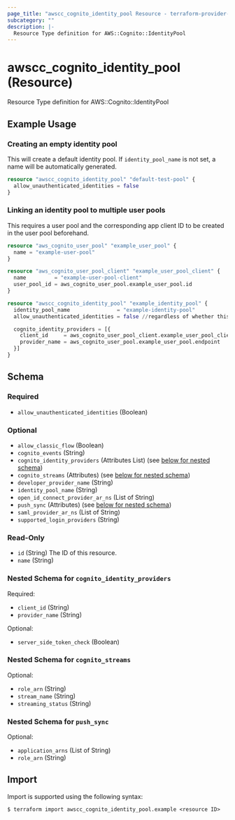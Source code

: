 ```yaml
---
page_title: "awscc_cognito_identity_pool Resource - terraform-provider-awscc"
subcategory: ""
description: |-
  Resource Type definition for AWS::Cognito::IdentityPool
---
```


# awscc_cognito_identity_pool (Resource)

Resource Type definition for AWS::Cognito::IdentityPool

## Example Usage

### Creating an empty identity pool
This will create a default identity pool. 
If `identity_pool_name` is not set, a name will be automatically generated.
```terraform
resource "awscc_cognito_identity_pool" "default-test-pool" {
  allow_unauthenticated_identities = false
}
```

### Linking an identity pool to multiple user pools
This requires a user pool and the corresponding app client ID to be created in the user pool beforehand. 
```terraform
resource "aws_cognito_user_pool" "example_user_pool" {
  name = "example-user-pool"
}

resource "aws_cognito_user_pool_client" "example_user_pool_client" {
  name         = "example-user-pool-client"
  user_pool_id = aws_cognito_user_pool.example_user_pool.id
}

resource "awscc_cognito_identity_pool" "example_identity_pool" {
  identity_pool_name               = "example-identity-pool"
  allow_unauthenticated_identities = false //regardless of whether this is true or not, this requires configuration of aws_cognito_identity_pool_roles_attachment

  cognito_identity_providers = [{
    client_id     = aws_cognito_user_pool_client.example_user_pool_client.id
    provider_name = aws_cognito_user_pool.example_user_pool.endpoint
  }]
}
```

<!-- schema generated by tfplugindocs -->
## Schema

### Required

- `allow_unauthenticated_identities` (Boolean)

### Optional

- `allow_classic_flow` (Boolean)
- `cognito_events` (String)
- `cognito_identity_providers` (Attributes List) (see [below for nested schema](#nestedatt--cognito_identity_providers))
- `cognito_streams` (Attributes) (see [below for nested schema](#nestedatt--cognito_streams))
- `developer_provider_name` (String)
- `identity_pool_name` (String)
- `open_id_connect_provider_ar_ns` (List of String)
- `push_sync` (Attributes) (see [below for nested schema](#nestedatt--push_sync))
- `saml_provider_ar_ns` (List of String)
- `supported_login_providers` (String)

### Read-Only

- `id` (String) The ID of this resource.
- `name` (String)

<a id="nestedatt--cognito_identity_providers"></a>
### Nested Schema for `cognito_identity_providers`

Required:

- `client_id` (String)
- `provider_name` (String)

Optional:

- `server_side_token_check` (Boolean)


<a id="nestedatt--cognito_streams"></a>
### Nested Schema for `cognito_streams`

Optional:

- `role_arn` (String)
- `stream_name` (String)
- `streaming_status` (String)


<a id="nestedatt--push_sync"></a>
### Nested Schema for `push_sync`

Optional:

- `application_arns` (List of String)
- `role_arn` (String)

## Import

Import is supported using the following syntax:

```shell
$ terraform import awscc_cognito_identity_pool.example <resource ID>
```